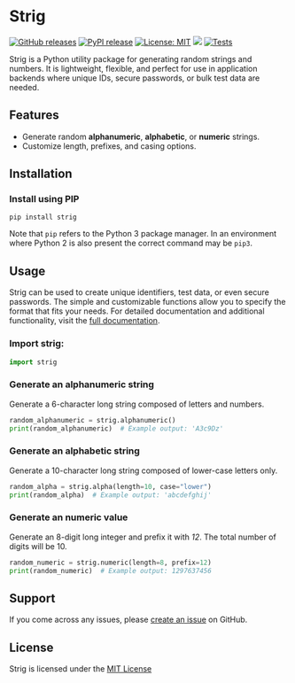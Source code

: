 # Strig

[![GitHub releases](https://img.shields.io/github/v/release/w-kuipers/strig)](https://github.com/w-kuipers/strig/releases)
[![PyPI release](https://img.shields.io/pypi/v/strig.svg)](https://pypi.org/project/strig/)
[![License: MIT](https://img.shields.io/badge/License-MIT-yellow.svg)](https://opensource.org/licenses/MIT)
[![](https://img.shields.io/github/last-commit/w-kuipers/strig?label=last%20modified)](https://github.com/w-kuipers/strig)
[![Tests](https://github.com/w-kuipers/strig/actions/workflows/tests.yml/badge.svg)](https://github.com/w-kuipers/strig/actions/workflows/tests.yml)

Strig is a Python utility package for generating random strings and numbers. It is lightweight, flexible, and perfect for use in application backends where unique IDs, secure passwords, or bulk test data are needed.

## Features

- Generate random **alphanumeric**, **alphabetic**, or **numeric** strings.
- Customize length, prefixes, and casing options.

## Installation

### Install using PIP

    pip install strig

Note that `pip` refers to the Python 3 package manager. In an environment where Python 2 is also present the correct command may be `pip3`.

## Usage

Strig can be used to create unique identifiers, test data, or even secure passwords. The simple and customizable functions allow you to specify the format that fits your needs.
For detailed documentation and additional functionality, visit the [full documentation](https://strig.w-kuipers.com/).

### Import strig:

```python copy
import strig
```

### Generate an alphanumeric string

Generate a 6-character long string composed of letters and numbers.

```python copy
random_alphanumeric = strig.alphanumeric()
print(random_alphanumeric)  # Example output: 'A3c9Dz'
```

### Generate an alphabetic string

Generate a 10-character long string composed of lower-case letters only.

```python copy
random_alpha = strig.alpha(length=10, case="lower")
print(random_alpha)  # Example output: 'abcdefghij'
```

### Generate an numeric value

Generate an 8-digit long integer and prefix it with _12_. The total number of digits will be 10.

```python copy
random_numeric = strig.numeric(length=8, prefix=12)
print(random_numeric)  # Example output: 1297637456
```

## Support

If you come across any issues, please [create an issue](https://github.com/w-kuipers/strig/issues) on GitHub.

## License

Strig is licensed under the [MIT License](https://github.com/w-kuipers/strig/blob/master/LICENSE)
